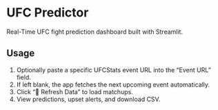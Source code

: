 # UFC Predictor

Real-Time UFC fight prediction dashboard built with Streamlit.

## Usage

1. Optionally paste a specific UFCStats event URL into the “Event URL” field.
2. If left blank, the app fetches the next upcoming event automatically.
3. Click “🔄 Refresh Data” to load matchups.
4. View predictions, upset alerts, and download CSV.
